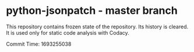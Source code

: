 # python-jsonpatch - master branch

This repository contains frozen state of the repository.
Its history is cleared. It is used only for static code
analysis with Codacy.

Commit Time: 1693255038